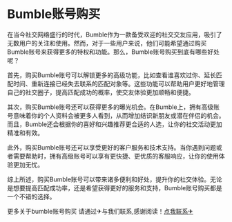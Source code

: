 # Bumble账号购买

在当今社交网络盛行的时代，Bumble作为一款备受欢迎的社交交友应用，吸引了无数用户的关注和使用。然而，对于一些用户来说，他们可能希望通过购买Bumble账号来获得更多的特权和功能。那么，Bumble账号购买到底有哪些好处呢？

首先，购买Bumble账号可以解锁更多的高级功能，比如查看谁喜欢过你、延长匹配时间、重新连接已经失去联系的匹配对象等。这些功能可以帮助用户更好地管理自己的社交圈子，提高匹配成功的概率，使交友体验更加顺畅和便捷。

其次，购买Bumble账号还可以获得更多的曝光机会。在Bumble上，拥有高级账号意味着你的个人资料会被更多人看到，从而增加结识新朋友或潜在伴侣的机会。而且，Bumble还会根据你的喜好和兴趣推荐更合适的人选，让你的社交活动更加精准和有效。

此外，购买Bumble账号还可以享受更好的客户服务和技术支持。当你遇到问题或者需要帮助时，拥有高级账号可以享有更快捷、更优质的客服响应，让你的使用体验更加无忧。

综上所述，购买Bumble账号可以带来诸多便利和好处，提升你的社交体验。无论是想要提高匹配成功率，还是希望获得更好的服务和支持，Bumble账号购买都是一个不错的选择。

更多关于bumble账号购买 请通过✈与我们联系,感谢阅读！[点我联系✈](https://www.G208.com)